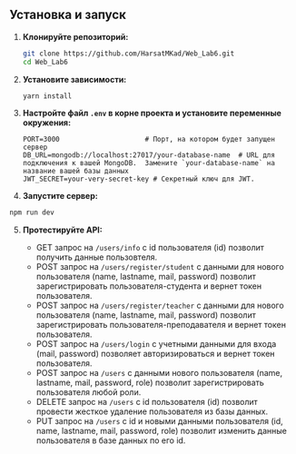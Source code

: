 ## Установка и запуск

1.  **Клонируйте репозиторий:**

    ```bash
    git clone https://github.com/HarsatMKad/Web_Lab6.git
    cd Web_Lab6
    ```

2.  **Установите зависимости:**

    ```bash
    yarn install
    ```

3.  **Настройте файл `.env` в корне проекта и установите переменные окружения:**

    ```
    PORT=3000                     # Порт, на котором будет запущен сервер
    DB_URL=mongodb://localhost:27017/your-database-name  # URL для подключения к вашей MongoDB.  Замените `your-database-name` на название вашей базы данных
    JWT_SECRET=your-very-secret-key # Секретный ключ для JWT. 
    ```

4.  **Запустите сервер:**

   ```bash
   npm run dev
   ```

5.  **Протестируйте API:**

    *   GET запрос на `/users/info` с id пользователя (id) позволит получить данные пользовтеля.
    *   POST запрос на `/users/register/student` с данными для нового пользователя (name, lastname, mail, password) позволит зарегистрировать пользователя-студента и вернет токен пользователя.
    *   POST запрос на `/users/register/teacher` с данными для нового пользователя (name, lastname, mail, password) позволит зарегистрировать пользователя-преподавателя и вернет токен пользователя.
    *   POST запрос на `/users/login` с учетными данными для входа (mail, password) позволяет авторизироваться и вернет токен пользователя. 
    *   POST запрос на `/users` с данными нового пользователя (name, lastname, mail, password, role) позволит зарегистрировать пользователя любой роли.
    *   DELETE запрос на `/users` с id пользователя (id) позволит провести жесткое удаление пользователя из базы данных.
    *   PUT запрос на `/users` с id и новыми данными пользователя (id, name, lastname, mail, password, role) позволит изменить данные пользователя в базе данных по его id.

